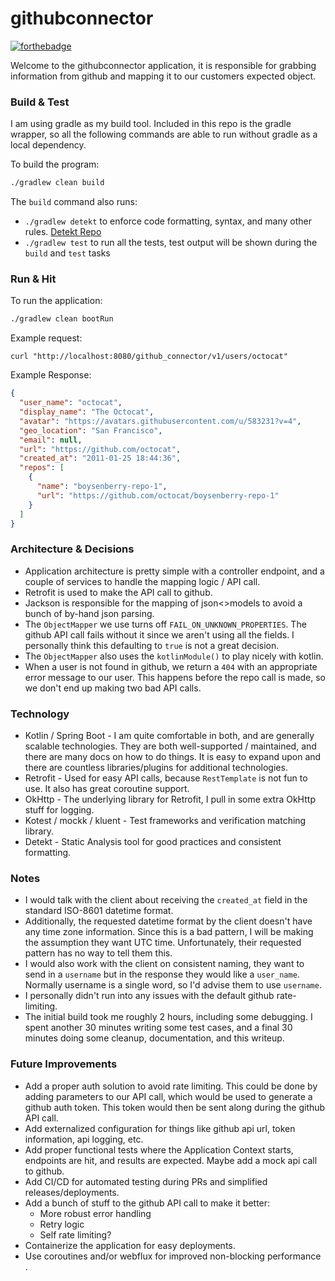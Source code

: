 # githubconnector

[![forthebadge](https://forthebadge.com/images/badges/powered-by-electricity.svg)](https://forthebadge.com)

Welcome to the githubconnector application, it is responsible for grabbing information from github and mapping it to our customers expected object.

### Build & Test

I am using gradle as my build tool.
Included in this repo is the gradle wrapper, so all the following commands are able to run without gradle as a local dependency.

To build the program:
```bash
./gradlew clean build
```

The `build` command also runs:
- `./gradlew detekt` to enforce code formatting, syntax, and many other rules. [Detekt Repo](https://github.com/detekt/detekt)
- `./gradlew test` to run all the tests, test output will be shown during the `build` and `test` tasks

### Run & Hit

To run the application:

```bash
./gradlew clean bootRun
```

Example request:

```curl
curl "http://localhost:8080/github_connector/v1/users/octocat"
```

Example Response:

```json
{
  "user_name": "octocat",
  "display_name": "The Octocat",
  "avatar": "https://avatars.githubusercontent.com/u/583231?v=4",
  "geo_location": "San Francisco",
  "email": null,
  "url": "https://github.com/octocat",
  "created_at": "2011-01-25 18:44:36",
  "repos": [
    {
      "name": "boysenberry-repo-1",
      "url": "https://github.com/octocat/boysenberry-repo-1"
    }
  ]
}
```

### Architecture & Decisions

- Application architecture is pretty simple with a controller endpoint, and a couple of services to handle the mapping logic / API call.
- Retrofit is used to make the API call to github.
- Jackson is responsible for the mapping of json<>models to avoid a bunch of by-hand json parsing.
- The `ObjectMapper` we use turns off `FAIL_ON_UNKNOWN_PROPERTIES`. The github API call fails without it since we aren't using all the fields. I personally think this defaulting to `true` is not a great decision.
- The `ObjectMapper` also uses the `kotlinModule()` to play nicely with kotlin.
- When a user is not found in github, we return a `404` with an appropriate error message to our user. This happens before the repo call is made, so we don't end up making two bad API calls.

### Technology
- Kotlin / Spring Boot - I am quite comfortable in both, and are generally scalable technologies. They are both well-supported / maintained, and there are many docs on how to do things. It is easy to expand upon and there are countless libraries/plugins for additional technologies. 
- Retrofit - Used for easy API calls, because `RestTemplate` is not fun to use. It also has great coroutine support.
- OkHttp - The underlying library for Retrofit, I pull in some extra OkHttp stuff for logging.
- Kotest / mockk / kluent - Test frameworks and verification matching library.
- Detekt - Static Analysis tool for good practices and consistent formatting.

### Notes

- I would talk with the client about receiving the `created_at` field in the standard ISO-8601 datetime format. 
- Additionally, the requested datetime format by the client doesn't have any time zone information. Since this is a bad pattern, I will be making the assumption they want UTC time. Unfortunately, their requested pattern has no way to tell them this.
- I would also work with the client on consistent naming, they want to send in a `username` but in the response they would like a `user_name`. Normally username is a single word, so I'd advise them to use `username`.
- I personally didn't run into any issues with the default github rate-limiting.
- The initial build took me roughly 2 hours, including some debugging. I spent another 30 minutes writing some test cases, and a final 30 minutes doing some cleanup, documentation, and this writeup.

### Future Improvements
- Add a proper auth solution to avoid rate limiting. This could be done by adding parameters to our API call, which would be used to generate a github auth token. This token would then be sent along during the github API call.
- Add externalized configuration for things like github api url, token information, api logging, etc.
- Add proper functional tests where the Application Context starts, endpoints are hit, and results are expected. Maybe add a mock api call to github.
- Add CI/CD for automated testing during PRs and simplified releases/deployments.
- Add a bunch of stuff to the github API call to make it better:
    - More robust error handling
    - Retry logic
    - Self rate limiting?
- Containerize the application for easy deployments.
- Use coroutines and/or webflux for improved non-blocking performance .
